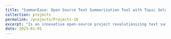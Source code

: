 ```yaml
---
title: "SummarEase: Open Source Text Summarization Tool with Topic Selection"
collection: projects
permalink: /projects/Projects-16
excerpt: "Is an innovative open-source project revolutionizing text summarization using deep learning methods. Users upload Word or PDF files and select a specific topic, enabling the tool to craft concise and insightful summaries tailored to the chosen subject."
date: 2023-01-01
---
```

